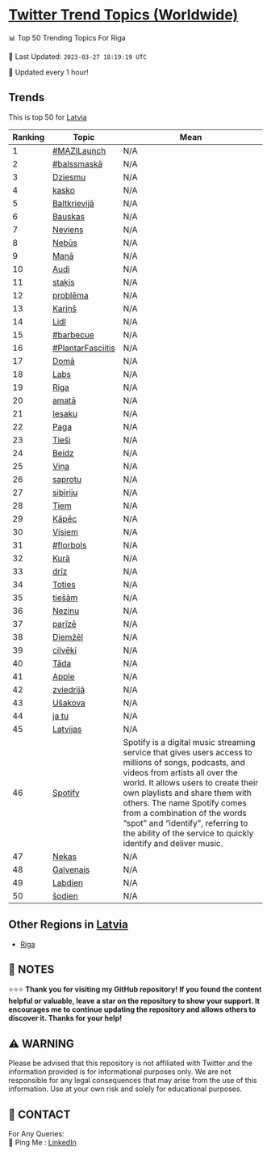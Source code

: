 [Twitter Trend Topics (Worldwide)](https://github.com/ErcinDedeoglu/Twitter-Trend-Topics)
==========


📊 Top 50 Trending Topics For Riga

📆 Last Updated: `2023-03-27 18:19:19 UTC`

🔧 Updated every 1 hour!


## Trends

This is top 50 for [Latvia](</Latvia>)

| Ranking | Topic | Mean |
| ------- | ------------ | ------------ |
| 1 | [#MAZILaunch](http://twitter.com/search?q=%23MAZILaunch) | N/A |
| 2 | [#balssmaskā](http://twitter.com/search?q=%23balssmask%c4%81) | N/A |
| 3 | [Dziesmu](http://twitter.com/search?q=Dziesmu) | N/A |
| 4 | [kasko](http://twitter.com/search?q=kasko) | N/A |
| 5 | [Baltkrievijā](http://twitter.com/search?q=Baltkrievij%c4%81) | N/A |
| 6 | [Bauskas](http://twitter.com/search?q=Bauskas) | N/A |
| 7 | [Neviens](http://twitter.com/search?q=Neviens) | N/A |
| 8 | [Nebūs](http://twitter.com/search?q=Neb%c5%abs) | N/A |
| 9 | [Manā](http://twitter.com/search?q=Man%c4%81) | N/A |
| 10 | [Audi](http://twitter.com/search?q=Audi) | N/A |
| 11 | [staķis](http://twitter.com/search?q=sta%c4%b7is) | N/A |
| 12 | [problēma](http://twitter.com/search?q=probl%c4%93ma) | N/A |
| 13 | [Kariņš](http://twitter.com/search?q=Kari%c5%86%c5%a1) | N/A |
| 14 | [Lidl](http://twitter.com/search?q=Lidl) | N/A |
| 15 | [#barbecue](http://twitter.com/search?q=%23barbecue) | N/A |
| 16 | [#PlantarFasciitis](http://twitter.com/search?q=%23PlantarFasciitis) | N/A |
| 17 | [Domā](http://twitter.com/search?q=Dom%c4%81) | N/A |
| 18 | [Labs](http://twitter.com/search?q=Labs) | N/A |
| 19 | [Riga](http://twitter.com/search?q=Riga) | N/A |
| 20 | [amatā](http://twitter.com/search?q=amat%c4%81) | N/A |
| 21 | [Iesaku](http://twitter.com/search?q=Iesaku) | N/A |
| 22 | [Paga](http://twitter.com/search?q=Paga) | N/A |
| 23 | [Tieši](http://twitter.com/search?q=Tie%c5%a1i) | N/A |
| 24 | [Beidz](http://twitter.com/search?q=Beidz) | N/A |
| 25 | [Viņa](http://twitter.com/search?q=Vi%c5%86a) | N/A |
| 26 | [saprotu](http://twitter.com/search?q=saprotu) | N/A |
| 27 | [sibīriju](http://twitter.com/search?q=sib%c4%abriju) | N/A |
| 28 | [Tiem](http://twitter.com/search?q=Tiem) | N/A |
| 29 | [Kāpēc](http://twitter.com/search?q=K%c4%81p%c4%93c) | N/A |
| 30 | [Visiem](http://twitter.com/search?q=Visiem) | N/A |
| 31 | [#florbols](http://twitter.com/search?q=%23florbols) | N/A |
| 32 | [Kurā](http://twitter.com/search?q=Kur%c4%81) | N/A |
| 33 | [drīz](http://twitter.com/search?q=dr%c4%abz) | N/A |
| 34 | [Toties](http://twitter.com/search?q=Toties) | N/A |
| 35 | [tiešām](http://twitter.com/search?q=tie%c5%a1%c4%81m) | N/A |
| 36 | [Nezinu](http://twitter.com/search?q=Nezinu) | N/A |
| 37 | [parīzē](http://twitter.com/search?q=par%c4%abz%c4%93) | N/A |
| 38 | [Diemžēl](http://twitter.com/search?q=Diem%c5%be%c4%93l) | N/A |
| 39 | [cilvēki](http://twitter.com/search?q=cilv%c4%93ki) | N/A |
| 40 | [Tāda](http://twitter.com/search?q=T%c4%81da) | N/A |
| 41 | [Apple](http://twitter.com/search?q=Apple) | N/A |
| 42 | [zviedrijā](http://twitter.com/search?q=zviedrij%c4%81) | N/A |
| 43 | [Ušakova](http://twitter.com/search?q=U%c5%a1akova) | N/A |
| 44 | [ja tu](http://twitter.com/search?q=ja+tu) | N/A |
| 45 | [Latvijas](http://twitter.com/search?q=Latvijas) | N/A |
| 46 | [Spotify](http://twitter.com/search?q=Spotify) | Spotify is a digital music streaming service that gives users access to millions of songs, podcasts, and videos from artists all over the world. It allows users to create their own playlists and share them with others. The name Spotify comes from a combination of the words “spot” and “identify”, referring to the ability of the service to quickly identify and deliver music. |
| 47 | [Nekas](http://twitter.com/search?q=Nekas) | N/A |
| 48 | [Galvenais](http://twitter.com/search?q=Galvenais) | N/A |
| 49 | [Labdien](http://twitter.com/search?q=Labdien) | N/A |
| 50 | [šodien](http://twitter.com/search?q=%c5%a1odien) | N/A |



## Other Regions in [Latvia](</Latvia>)

* [Riga](</Latvia/Riga.md>)



## 📝 NOTES

⭐⭐⭐ **Thank you for visiting my GitHub repository! If you found the content helpful or valuable, leave a star on the repository to show your support. It encourages me to continue updating the repository and allows others to discover it. Thanks for your help!**


## ⚠️ WARNING

Please be advised that this repository is not affiliated with Twitter and the information provided is for informational purposes only. We are not responsible for any legal consequences that may arise from the use of this information. Use at your own risk and solely for educational purposes.


## 📨 CONTACT

 For Any Queries:  
            🏓 Ping Me : [LinkedIn](https://www.linkedin.com/in/ercindedeoglu/)
